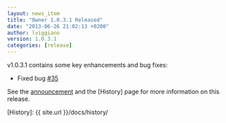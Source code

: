 ```yaml
---
layout: news_item
title: "Owner 1.0.3.1 Released"
date: "2013-06-26 21:02:13 +0200"
author: lviggiano
version: 1.0.3.1
categories: [release]
---
```


v1.0.3.1 contains some key enhancements and bug fixes:

 * Fixed bug [#35](https://github.com/lviggiano/owner/issues/35)

See the [announcement] and the [History] page for more information on this release.

 [announcement]: http://www.aeonbits.org/owner/2013/06/26/owner-1031-released/
 [History]: {{ site.url }}/docs/history/
